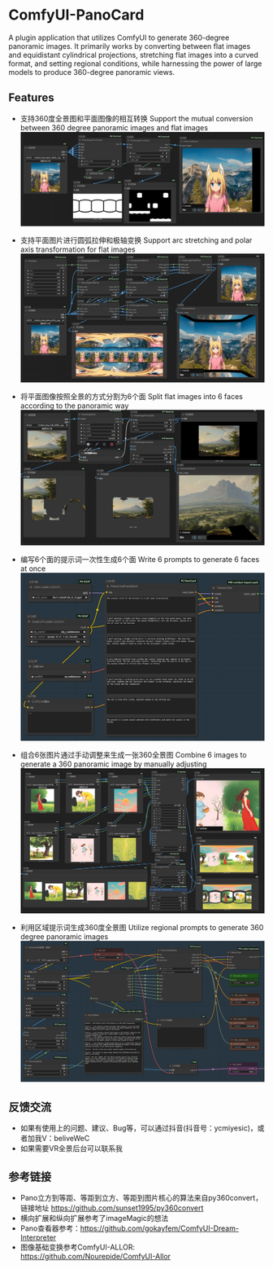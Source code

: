 # ComfyUI-PanoCard
A plugin application that utilizes ComfyUI to generate 360-degree panoramic images. It primarily works by converting between flat images and equidistant cylindrical projections, stretching flat images into a curved format, and setting regional conditions, while harnessing the power of large models to produce 360-degree panoramic views.


## Features
- 支持360度全景图和平面图像的相互转换 Support the mutual conversion between 360 degree panoramic images and flat images
![image1](workflows\img\image4.png)

- 支持平面图片进行圆弧拉伸和极轴变换 Support arc stretching and polar axis transformation for flat images
![image3](workflows\img\image3.png)

- 将平面图像按照全景的方式分割为6个面 Split flat images into 6 faces according to the panoramic way
![image3](workflows\img\image5.png) 

- 编写6个面的提示词一次性生成6个面 Write 6 prompts to generate 6 faces at once
![image1](workflows\img\image1.png) 

- 组合6张图片通过手动调整来生成一张360全景图 Combine 6 images to generate a 360 panoramic image by manually adjusting
![image5](workflows\img\image6.png) 

- 利用区域提示词生成360度全景图 Utilize regional prompts to generate 360 degree panoramic images
![image5](workflows\img\image7.png) 

## 反馈交流
- 如果有使用上的问题、建议、Bug等，可以通过抖音(抖音号：ycmiyesic)，或者加我V：beliveWeC
- 如果需要VR全景后台可以联系我

## 参考链接
- Pano立方到等距、等距到立方、等距到图片核心的算法来自py360convert，链接地址 https://github.com/sunset1995/py360convert
- 横向扩展和纵向扩展参考了imageMagic的想法
- Pano查看器参考：https://github.com/gokayfem/ComfyUI-Dream-Interpreter
- 图像基础变换参考ComfyUI-ALLOR: https://github.com/Nourepide/ComfyUI-Allor